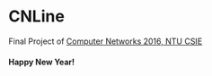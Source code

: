 # CNLine
Final Project of [Computer Networks 2016, NTU CSIE]

#### Happy New Year!

[//]: # (references)
	[Computer Networks 2016, NTU CSIE]: http://www.cmlab.csie.ntu.edu.tw/~dwyang/CN2016/index.html
